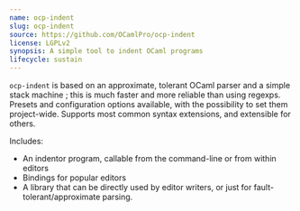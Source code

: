 ```yaml
---
name: ocp-indent
slug: ocp-indent
source: https://github.com/OCamlPro/ocp-indent
license: LGPLv2
synopsis: A simple tool to indent OCaml programs
lifecycle: sustain
---
```


`ocp-indent` is based on an approximate, tolerant OCaml parser and a simple stack
machine ; this is much faster and more reliable than using regexps. Presets and
configuration options available, with the possibility to set them project-wide.
Supports most common syntax extensions, and extensible for others.

Includes:
- An indentor program, callable from the command-line or from within editors
- Bindings for popular editors
- A library that can be directly used by editor writers, or just for
  fault-tolerant/approximate parsing.
